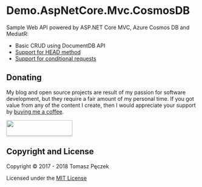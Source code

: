 # Demo.AspNetCore.Mvc.CosmosDB

Sample Web API powered by ASP.NET Core MVC, Azure Cosmos DB and MediatR:

- Basic CRUD using DocumentDB API
- [Support for HEAD method](https://www.tpeczek.com/2017/10/exploring-head-method-behavior-in.html)
- [Support for conditional requests](https://www.tpeczek.com/2017/11/handling-conditional-requests-in-aspnet.html)

## Donating

My blog and open source projects are result of my passion for software development, but they require a fair amount of my personal time. If you got value from any of the content I create, then I would appreciate your support by [buying me a coffee](https://www.buymeacoffee.com/tpeczek).

<a href="https://www.buymeacoffee.com/tpeczek"><img src="https://www.buymeacoffee.com/assets/img/custom_images/black_img.png" style="height: 41px !important;width: 174px !important;box-shadow: 0px 3px 2px 0px rgba(190, 190, 190, 0.5) !important;-webkit-box-shadow: 0px 3px 2px 0px rgba(190, 190, 190, 0.5) !important;"  target="_blank"></a>

## Copyright and License

Copyright © 2017 - 2018 Tomasz Pęczek

Licensed under the [MIT License](https://github.com/tpeczek/Demo.AspNetCore.Mvc.CosmosDB/blob/master/LICENSE.md)